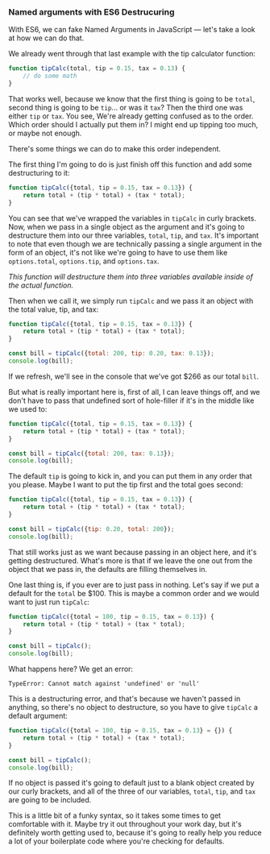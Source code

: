 ### Named arguments with ES6 Destrucuring 

With ES6, we can fake Named Arguments in JavaScript — let's take a look at how we can do that. 

We already went through that last example with the tip calculator function:

```js
function tipCalc(total, tip = 0.15, tax = 0.13) {
	// do some math
}
```

That works well, because we know that the first thing is going to be `total`, second thing is going to be `tip`... or was it `tax`? Then the third one was either `tip` or `tax`. You see, We're already getting confused as to the order. Which order should I actually put them in? I might end up tipping too much, or maybe not enough.

There's some things we can do to make this order independent. 

The first thing I'm going to do is just finish off this function and add some destructuring to it:

```js
function tipCalc({total, tip = 0.15, tax = 0.13}) {
    return total + (tip * total) + (tax * total);
}
```

You can see that we've wrapped the variables in `tipCalc` in curly brackets. Now, when we pass in a single object as the argument and it's going to destructure them into our three variables, `total`, `tip`, and `tax`. It's important to note that even though we are technically passing a single argument in the form of an object, it's not like we're going to have to use them like `options.total`, `options.tip`, and `options.tax`. 

_This function will destructure them into three variables available inside of the actual function._

Then when we call it, we simply run `tipCalc` and we pass it an object with the total value, tip, and tax:

```js
function tipCalc({total, tip = 0.15, tax = 0.13}) {
    return total + (tip * total) + (tax * total);
}

const bill = tipCalc({total: 200, tip: 0.20, tax: 0.13});
console.log(bill);
```

If we refresh, we'll see in the console that we've got $266 as our total `bill`.

But what is really important here is, first of all, I can leave things off, and we don't have to pass that undefined sort of hole-filler if it's in the middle like we used to:

```js
function tipCalc({total, tip = 0.15, tax = 0.13}) {
    return total + (tip * total) + (tax * total);
}

const bill = tipCalc({total: 200, tax: 0.13});
console.log(bill);
```

The default `tip` is going to kick in, and you can put them in any order that you please. Maybe I want to put the tip first and the total goes second:

```js
function tipCalc({total, tip = 0.15, tax = 0.13}) {
    return total + (tip * total) + (tax * total);
}

const bill = tipCalc({tip: 0.20, total: 200});
console.log(bill);
```

That still works just as we want because passing in an object here, and it's getting destructured. What's more is that if we leave the one out from the object that we pass in, the defaults are filling themselves in. 

One last thing is, if you ever are to just pass in nothing. Let's say if we put a default for the `total` be $100. This is maybe a common order and we would want to just run `tipCalc`:

```js
function tipCalc({total = 100, tip = 0.15, tax = 0.13}) {
    return total + (tip * total) + (tax * total);
}

const bill = tipCalc();
console.log(bill);
```

What happens here? We get an error: 

`TypeError: Cannot match against 'undefined' or 'null'`

This is a destructuring error, and that's because we haven't passed in anything, so there's no object to destructure, so you have to give `tipCalc` a default argument:

```js
function tipCalc({total = 100, tip = 0.15, tax = 0.13} = {}) {
    return total + (tip * total) + (tax * total);
}

const bill = tipCalc();
console.log(bill);
```


If no object is passed it's going to default just to a blank object created by our curly brackets, and all of the three of our variables, `total`, `tip`, and `tax` are going to be included.

This is a little bit of a funky syntax, so it takes some times to get comfortable with it. Maybe try it out throughout your work day, but it's definitely worth getting used to, because it's going to really help you reduce a lot of your boilerplate code where you're checking for defaults.
